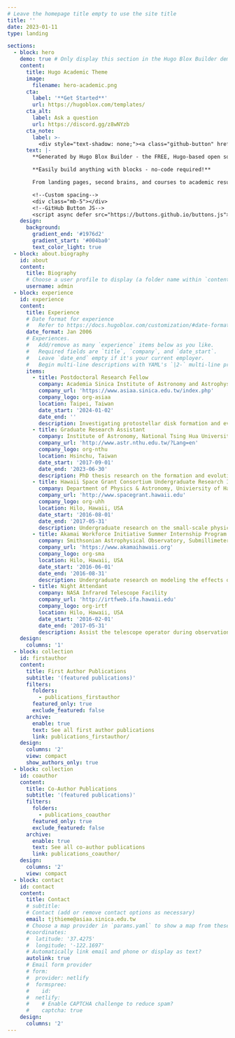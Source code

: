 ```yaml
---
# Leave the homepage title empty to use the site title
title: ''
date: 2023-01-11
type: landing

sections:
  - block: hero
    demo: true # Only display this section in the Hugo Blox Builder demo site
    content:
      title: Hugo Academic Theme
      image:
        filename: hero-academic.png
      cta:
        label: '**Get Started**'
        url: https://hugoblox.com/templates/
      cta_alt:
        label: Ask a question
        url: https://discord.gg/z8wNYzb
      cta_note:
        label: >-
          <div style="text-shadow: none;"><a class="github-button" href="https://github.com/HugoBlox/hugo-blox-builder" data-icon="octicon-star" data-size="large" data-show-count="true" aria-label="Star">Star Hugo Blox Builder</a></div><div style="text-shadow: none;"><a class="github-button" href="https://github.com/HugoBlox/theme-academic-cv" data-icon="octicon-star" data-size="large" data-show-count="true" aria-label="Star">Star the Academic template</a></div>
      text: |-
        **Generated by Hugo Blox Builder - the FREE, Hugo-based open source website builder trusted by 500,000+ sites.**

        **Easily build anything with blocks - no-code required!**

        From landing pages, second brains, and courses to academic resumés, conferences, and tech blogs.

        <!--Custom spacing-->
        <div class="mb-5"></div>
        <!--GitHub Button JS-->
        <script async defer src="https://buttons.github.io/buttons.js"></script>
    design:
      background:
        gradient_end: '#1976d2'
        gradient_start: '#004ba0'
        text_color_light: true
  - block: about.biography
    id: about
    content:
      title: Biography
      # Choose a user profile to display (a folder name within `content/authors/`)
      username: admin
  - block: experience
    id: experience
    content:
      title: Experience
      # Date format for experience
      #   Refer to https://docs.hugoblox.com/customization/#date-format
      date_format: Jan 2006
      # Experiences.
      #   Add/remove as many `experience` items below as you like.
      #   Required fields are `title`, `company`, and `date_start`.
      #   Leave `date_end` empty if it's your current employer.
      #   Begin multi-line descriptions with YAML's `|2-` multi-line prefix.
      items:
        - title: Postdoctoral Research Fellow
          company: Academia Sinica Institute of Astronomy and Astrophysics
          company_url: 'https://www.asiaa.sinica.edu.tw/index.php'
          company_logo: org-asiaa
          location: Taipei, Taiwan
          date_start: '2024-01-02'
          date_end: ''
          description: Investigating protostellar disk formation and evolution. (Supervised by Dr. Hsi-Wei Yen)
        - title: Graduate Research Assistant
          company: Institute of Astronomy, National Tsing Hua University
          company_url: 'http://www.astr.nthu.edu.tw/?Lang=en'
          company_logo: org-nthu
          location: Hsinchu, Taiwan
          date_start: '2017-09-01'
          date_end: '2023-06-30'
          description: PhD thesis research on the formation and evolution of protostellar disks via Keplerian rotation, streamers, and non-ideal MHD. (Advised by Dr. Shih-Ping Lai)
        - title: Hawaii Space Grant Consortium Undergraduate Research Internship
          company: Department of Physics & Astronomy, Univiersity of Hawaii at Hilo
          company_url: 'http://www.spacegrant.hawaii.edu'
          company_logo: org-uhh
          location: Hilo, Hawaii, USA
          date_start: '2016-08-01'
          date_end: '2017-05-31'
          description: Undergraduate research on the small-scale physical properties of nebulae in nearby disk galaxies. (Advised by Dr. René Pierre Martin)
        - title: Akamai Workforce Initiative Summer Internship Program
          company: Smithsonian Astrophysical Observatory, Submillimeter Array
          company_url: 'https://www.akamaihawaii.org'
          company_logo: org-sma
          location: Hilo, Hawaii, USA
          date_start: '2016-06-01'
          date_end: '2016-08-31'
          description: Undergraduate research on modeling the effects of magnetic fields on gravitational collapse. (Advised by Dr. Ramprassad Rao)
        - title: Night Attendant
          company: NASA Infrared Telescope Facility
          company_url: 'http://irtfweb.ifa.hawaii.edu'
          company_logo: org-irtf
          location: Hilo, Hawaii, USA
          date_start: '2016-02-01'
          date_end: '2017-05-31'
          description: Assist the telescope operator during observations on Mauna Kea. 
    design:
      columns: '1'
  - block: collection
    id: firstauthor
    content:
      title: First Author Publications
      subtitle: '(featured publications)'
      filters:
        folders:
          - publications_firstauthor
        featured_only: true
        exclude_featured: false
      archive:
        enable: true
        text: See all first author publications
        link: publications_firstauthor/
    design:
      columns: '2'
      view: compact
      show_authors_only: true
  - block: collection
    id: coauthor
    content:
      title: Co-Author Publications
      subtitle: '(featured publications)'
      filters:
        folders:
          - publications_coauthor
        featured_only: true
        exclude_featured: false
      archive:
        enable: true
        text: See all co-author publications
        link: publications_coauthor/
    design:
      columns: '2'
      view: compact
  - block: contact
    id: contact
    content:
      title: Contact
      # subtitle:
      # Contact (add or remove contact options as necessary)
      email: tjthieme@asiaa.sinica.edu.tw
      # Choose a map provider in `params.yaml` to show a map from these coordinates
      #coordinates:
      #  latitude: '37.4275'
      #  longitude: '-122.1697'  
      # Automatically link email and phone or display as text?
      autolink: true
      # Email form provider
      # form:
      #  provider: netlify
      #  formspree:
      #    id:
      #  netlify:
      #    # Enable CAPTCHA challenge to reduce spam?
      #    captcha: true
    design:
      columns: '2'
---
```


